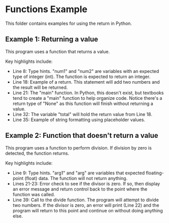 # Functions Example
This folder contains examples for using the return in Python.

## Example 1:  Returning a value
This program uses a function that returns a value.

Key highlights include:

- Line 8:  Type hints.  "num1" and "num2" are variables with an expected type of integer (int).  The function is expected to return an integer.
- Line 18:  Example of a return.  This statement will add two numbers and the result will be returned.
- Line 21:  The "main" function.  In Python, this doesn't exist, but textbooks tend to create a "main" function to help organize code.  Notice there's a return type of "None" as this function will finish without returning a value.
- Line 32:  The variable "total" will hold the return value from Line 18.
- Line 35:  Example of string formatting using placeholder values.


## Example 2: Function that doesn't return a value
This program uses a function to perform division. If division by zero is detected, the function returns.

Key highlights include:

- Line 9:  Type hints.  "arg1" and "arg" are variables that expected floating-point (float) data.  The function will not return anything.
- Lines 21-23:  Error check to see if the divisor is zero.  If so, then display an error message and return control back to the point where the function was called.
- Line 39:  Call to the divide function.  The program will attempt to divide two numbers.  If the divisor is zero, an error will print (Line 22) and the program will return to this point and continue on without doing anything else.

